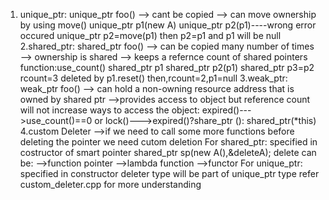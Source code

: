 1. unique_ptr:
    unique_ptr<T> foo()
    --> cant be copied
    --> can move ownership by using move()
    unique_ptr<A> p1(new A)
    unique_ptr<A> p2(p1)----wrong error occured
    unique_ptr<A> p2=move(p1)
    then p2=p1 and p1 will be null
2.shared_ptr:
    shared_ptr<T> foo()
    --> can be copied many number of times 
    --> ownership is shared
    --> keeps a refernce count of shared pointers
    function:use_count()
    shared_ptr<A> p1
    shared_ptr<A> p2(p1)
    shared_ptr<A> p3=p2
    rcount=3
    deleted by p1.reset()
    then,rcount=2,p1=null
3.weak_ptr:
    weak_ptr<T> foo()
    --> can hold a non-owning resource address that is owned by shared ptr
    -->provides access to object but reference count will not increase
    ways to access the object:
    expired()--->use_count()==0
            or
    lock()--->expired()?share_ptr<T> (): shared_ptr<T>(*this)
4.custom Deleter
    -->if we need to call some more functions before deleting the 
        pointer
    we need cutom deletion
        For shared_ptr:
            specified in costructor of smart pointer
            shared_ptr<A> sp(new A(),&deleteA);
            delete can be:
                -->function pointer 
                -->lambda function
                -->functor
        For unique_ptr:
            specified in constructor
            deleter type will be part of unique_ptr type
     refer custom_deleter.cpp for more understanding

